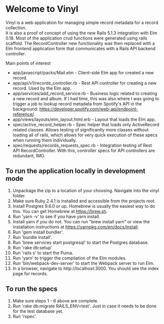 # Welcome to Vinyl

Vinyl is a web application for managing simple record metadata for a record collection.  
It is also a proof of concept of using the new Rails 5.1.3 integration with Elm 0.18. Most of the application crud functions were generated using rails scaffold. The RecordController new functionality was then replaced with a Elm frontend application form that communicates with a Rails API backend controller.

Main points of interest
* app/javascript/packs/Mail.elm - Client-side Elm app for created a new record.
* app/api/v1/records_controller.rb - Rest API controller for creating a new record. Used by the Elm app.
* app/services/add_record_service.rb - Business logic related to creating a new record and album. If I had time, this was also where I was going to trigger a job to lookup record metadata from Spotify's API in the background: https://developer.spotify.com/web-api/endpoint-reference/.
* app/views/layouts/elm_layout.html.erb - Layout that loads the Elm app.
* spec/active_record_helper.rb - Spec helper that loads only ActiveRecord related classes. Allows testing of significantly more classes without loading all of rails, which allows for very quick execution of these specs when running them individually.
* spec/requests/records_requests_spec.rb - Integration testing of Rest API RecordController. With this, controller specs for API controllers are redundant, IMO.

## To run the application locally in development mode
1. Unpackage the zip to a location of your choosing. Navigate into the vinyl folder. 
2. Make sure Ruby 2.4.1 is installed and accessible from the projects root.
3. Install Postgres 9.6.0 or up. Homebrew is usually the easiest way to do this. You can get Homebrew at https://brew.sh.
4. Run 'yarn -v' to see if you have yarn install.
5. Install yarn if you do not. You can run "brew install yarn" or view the installation instructions at https://yarnpkg.com/en/docs/install.
6. Run 'gem install bundler'.
7. Run 'bundle install'.
8. Run 'brew services start postgresql' to start the Postgres database.
9. Run 'rake db:setup'
10. Run 'rails s' to start the Puma.
11. Run 'yarn' to trigger the compilation of the Elm modules. 
12. Run 'bin/webpack-dev-server' to start the Webpack server to run Elm.
13. In a browser, navigate to http://localhost:3000. You should see the index page for records.

## To run the specs
1. Make sure steps 1 - 6 above are complete.
2. Run 'rake db:migrate RAILS_ENV=test'. Just in case it needs to be done for the test database yet.
3. Run 'rspec'.
